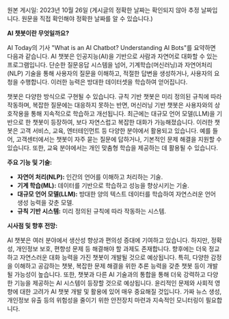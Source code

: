 원본 게시일: 2023년 10월 26일 (게시글의 정확한 날짜는 확인되지 않아 추정 날짜입니다. 원문을 직접 확인해야 정확한 날짜를 알 수 있습니다.)


**AI 챗봇이란 무엇일까요?**

AI Today의 기사 "What is an AI Chatbot? Understanding AI Bots"를 요약하면 다음과 같습니다.  AI 챗봇은 인공지능(AI)을 기반으로 사람과 자연어로 대화할 수 있는 프로그램입니다.  단순한 질문응답 시스템을 넘어, 기계학습(머신러닝)과 자연어처리(NLP) 기술을 통해 사용자의 질문을 이해하고, 적절한 답변을 생성하거나,  사용자의 요청을 수행합니다.  이러한 능력은 방대한 데이터셋을 학습하여 얻어집니다.

챗봇은 다양한 방식으로 구현될 수 있습니다. 규칙 기반 챗봇은 미리 정의된 규칙에 따라 작동하며, 복잡한 질문에는 대응하지 못하는 반면,  머신러닝 기반 챗봇은  사용자와의 상호작용을 통해 지속적으로 학습하고 개선됩니다.  최근에는 대규모 언어 모델(LLM)을 기반으로 한 챗봇이 등장하여, 보다 자연스럽고 복잡한 대화가 가능해졌습니다.  이러한 챗봇은 고객 서비스, 교육, 엔터테인먼트 등 다양한 분야에서 활용되고 있습니다.  예를 들어,  고객센터에서는 챗봇이 자주 묻는 질문에 답하거나,  기본적인 문제 해결을 지원할 수 있습니다.  또한, 교육 분야에서는 개인 맞춤형 학습을 제공하는 데 활용될 수 있습니다.


**주요 기능 및 기술:**

* **자연어 처리(NLP):**  인간의 언어를 이해하고 처리하는 기술.
* **기계 학습(ML):**  데이터를 기반으로 학습하고 성능을 향상시키는 기술.
* **대규모 언어 모델(LLM):** 방대한 양의 텍스트 데이터를 학습하여 자연스러운 언어 생성 능력을 갖춘 모델.
* **규칙 기반 시스템:**  미리 정의된 규칙에 따라 작동하는 시스템.


**시사점 및 향후 전망:**

AI 챗봇은 여러 분야에서 생산성 향상과 편의성 증대에 기여하고 있습니다.  하지만,  정확성,  개인정보 보호,  편향성 문제 등 해결해야 할 과제도 존재합니다.  향후에는 더욱 정교하고 자연스러운 대화 능력을 가진 챗봇이 개발될 것으로 예상됩니다.  특히,  다양한 감정을 이해하고 공감하는 챗봇,  복잡한 문제 해결을 위한 추론 능력을 갖춘 챗봇 등이 개발될 가능성이 높습니다.  또한,  챗봇과 다른 AI 기술과의 통합을 통해 더욱 강력하고 다양한 기능을 제공하는  AI 시스템이 등장할 것으로 예상됩니다.  윤리적인 문제와 사회적 영향에 대한 고려가  AI 챗봇 개발 및 활용에 있어 매우 중요해질 것입니다.  가짜 뉴스 생성,  개인정보 유출 등의 위험성을 줄이기 위한  안전장치 마련과  지속적인 모니터링이 필요합니다.